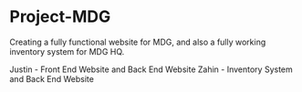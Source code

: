 # Project-MDG
Creating a fully functional website for MDG, and also a fully working inventory system for MDG HQ.

Justin - Front End Website and Back End Website
Zahin - Inventory System and Back End Website
